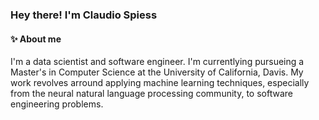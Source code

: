 ### Hey there! I'm Claudio Spiess

#### ✨ About me
I'm a data scientist and software engineer. I'm currentlying pursueing a Master's in Computer Science at the University of California, Davis. My work revolves arround applying machine learning techniques, especially from the neural natural language processing community, to software engineering problems.
